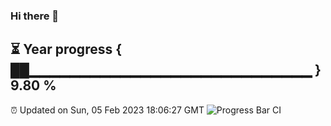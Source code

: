 ### Hi there 👋
⏳ Year progress { ██▁▁▁▁▁▁▁▁▁▁▁▁▁▁▁▁▁▁▁▁▁▁▁▁▁▁▁▁ } 9.80 %
---
⏰ Updated on Sun, 05 Feb 2023 18:06:27 GMT
![Progress Bar CI](https://github.com/Moyi321/Moyi321/workflows/Progress%20Bar%20CI/badge.svg)
